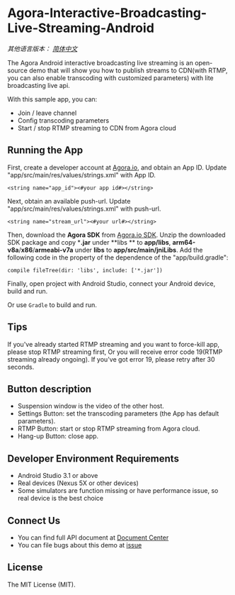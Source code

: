 # **Agora-Interactive-Broadcasting-Live-Streaming-Android**

*其他语言版本： [简体中文](README.zh.md)*

The Agora Android interactive broadcasting live streaming is an open-source demo that will show you how to publish streams to CDN(with RTMP, you can also enable transcoding with customized parameters) with lite broadcasting live api.

With this sample app, you can:

- Join / leave channel
- Config transcoding parameters
- Start / stop RTMP streaming to CDN from Agora cloud

## Running the App

First, create a developer account at [Agora.io](https://dashboard.agora.io/signin/), and obtain an App ID. Update  "app/src/main/res/values/strings.xml" with App ID.

```
<string name="app_id"><#your app id#></string>
```

Next, obtain an available push-url. Update "app/src/main/res/values/strings.xml" with push-url.

```
<string name="stream_url"><#your url#></string>
```

Then, download the **Agora SDK** from [Agora.io SDK](https://www.agora.io/en/download/). Unzip the downloaded SDK package and copy ***.jar** under **libs ** to **app/libs**, **arm64-v8a**/**x86**/**armeabi-v7a** under **libs** to **app/src/main/jniLibs**. Add the following code in the property of the dependence of the "app/build.gradle":

```
compile fileTree(dir: 'libs', include: ['*.jar'])
```

Finally, open project with Android Studio, connect your Android device, build and run.

Or use `Gradle` to build and run.

## Tips
If you've already started RTMP streaming and you want to force-kill app, please stop RTMP streaming first, Or you will receive error code 19(RTMP streaming already ongoing). If you've got error 19, please retry after 30 seconds.

## Button description

 - Suspension window is the video of the other host.
 - Settings Button: set the transcoding parameters (the App has default parameters).
 - RTMP Button: start or stop RTMP streaming from Agora cloud.
 - Hang-up Button: close app.

## Developer Environment Requirements

- Android Studio 3.1 or above
- Real devices (Nexus 5X or other devices)
- Some simulators are function missing or have performance issue, so real device is the best choice

## Connect Us
- You can find full API document at [Document Center](https://docs.agora.io/en/)
- You can file bugs about this demo at [issue](https://github.com/AgoraIO/Advanced-Interactive-Broadcasting/issues)

## License

The MIT License (MIT).
